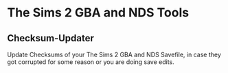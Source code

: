 # The Sims 2 GBA and NDS Tools

## Checksum-Updater
Update Checksums of your The Sims 2 GBA and NDS Savefile, in case they got corrupted for some reason or you are doing save edits.